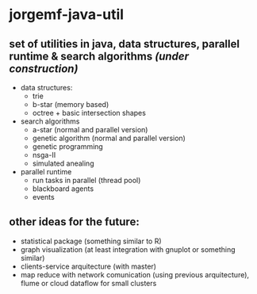 jorgemf-java-util
===========

set of utilities in java, data structures, parallel runtime & search algorithms  *(under construction)*
-----------

- data structures:
  - trie
  - b-star (memory based)
  - octree + basic intersection shapes
- search algorithms
  - a-star (normal and parallel version)
  - genetic algorithm (normal and parallel version)
  - genetic programming
  - nsga-II
  - simulated anealing
- parallel runtime
  - run tasks in parallel (thread pool) 
  - blackboard agents
  - events


other ideas for the future:
---------

- statistical package (something similar to R)
- graph visualization (at least integration with gnuplot or something similar)
- clients-service arquitecture (with master)
- map reduce with network comunication (using previous arquitecture), flume or cloud dataflow for small clusters



